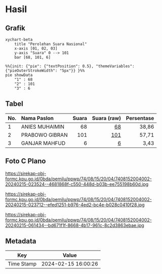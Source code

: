 # Hasil

## Grafik

```mermaid
xychart-beta
    title "Perolehan Suara Nasional"
    x-axis [01, 02, 03]
    y-axis "Suara" 0 --> 101
    bar [68, 101, 6]
```

```mermaid
%%{init: {"pie": {"textPosition": 0.5}, "themeVariables": {"pieOuterStrokeWidth": "5px"}} }%%
pie showData
    "1" : 68
    "2" : 101
    "3" : 6
```

## Tabel

| No. | Nama Paslon    | Suara | Suara (raw) | Persentase |
|:--- |:-------------- | -----:| -----------:| ----------:|
| 1   | ANIES MUHAIMIN | 68    | [68][p-1]   | 38,86      |
| 2   | PRABOWO GIBRAN | 101   | [101][p-2]  | 57,71      |
| 3   | GANJAR MAHFUD  | 6     | [6][p-3]    | 3,43       |


[p-1]: https://github.com/gigit-pemilu/pemilu-2024/blob/main/pilpres/hitung-suara/sub/74-sulawesi-tenggara/sub/08-kolaka-utara/sub/15-tolala/sub/2004-bahari/sub/002-tps/sub/paslon-1.txt
[p-2]: https://github.com/gigit-pemilu/pemilu-2024/blob/main/pilpres/hitung-suara/sub/74-sulawesi-tenggara/sub/08-kolaka-utara/sub/15-tolala/sub/2004-bahari/sub/002-tps/sub/paslon-2.txt
[p-3]: https://github.com/gigit-pemilu/pemilu-2024/blob/main/pilpres/hitung-suara/sub/74-sulawesi-tenggara/sub/08-kolaka-utara/sub/15-tolala/sub/2004-bahari/sub/002-tps/sub/paslon-3.txt

## Foto C Plano

https://sirekap-obj-formc.kpu.go.id/0bda/pemilu/ppwp/74/08/15/20/04/7408152004002-20240215-023524--4681868f-c550-448d-b03b-ee755198b60d.jpg

https://sirekap-obj-formc.kpu.go.id/0bda/pemilu/ppwp/74/08/15/20/04/7408152004002-20240215-023712--efed1251-b976-4ed2-bc4e-b028c0410f28.jpg

https://sirekap-obj-formc.kpu.go.id/0bda/pemilu/ppwp/74/08/15/20/04/7408152004002-20240215-061434--bd671f1f-8668-4b17-961c-8c2d3863ebae.jpg


## Metadata

| Key        | Value               |
| ---------- | ------------------- |
| Time Stamp | 2024-02-15 16:00:26 |



